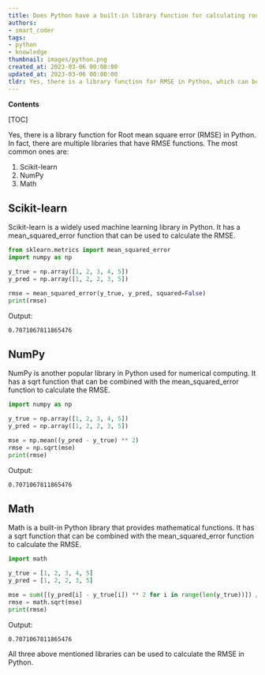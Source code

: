 ```yaml
---
title: Does Python have a built-in library function for calculating root mean square error (rmse)?
authors:
- smart_coder
tags:
- python
- knowledge
thumbnail: images/python.png
created_at: 2023-03-06 00:00:00
updated_at: 2023-03-06 00:00:00
tldr: Yes, there is a library function for RMSE in Python, which can be found in the scikit-learn library under the name mean\_squared\_error.
---
```


**Contents**

[TOC]

Yes, there is a library function for Root mean square error (RMSE) in Python. In fact, there are multiple libraries that have RMSE functions. The most common ones are:

1. Scikit-learn
2. NumPy
3. Math

## Scikit-learn

Scikit-learn is a widely used machine learning library in Python. It has a mean_squared_error function that can be used to calculate the RMSE.

```python
from sklearn.metrics import mean_squared_error
import numpy as np

y_true = np.array([1, 2, 3, 4, 5])
y_pred = np.array([1, 2, 2, 3, 5])

rmse = mean_squared_error(y_true, y_pred, squared=False)
print(rmse)
```

Output:
```
0.7071067811865476
```

## NumPy

NumPy is another popular library in Python used for numerical computing. It has a sqrt function that can be combined with the mean_squared_error function to calculate the RMSE.

```python
import numpy as np

y_true = np.array([1, 2, 3, 4, 5])
y_pred = np.array([1, 2, 2, 3, 5])

mse = np.mean((y_pred - y_true) ** 2)
rmse = np.sqrt(mse)
print(rmse)
```

Output:
```
0.7071067811865476
```

## Math

Math is a built-in Python library that provides mathematical functions. It has a sqrt function that can be combined with the mean_squared_error function to calculate the RMSE.

```python
import math

y_true = [1, 2, 3, 4, 5]
y_pred = [1, 2, 2, 3, 5]

mse = sum([(y_pred[i] - y_true[i]) ** 2 for i in range(len(y_true))]) / len(y_true)
rmse = math.sqrt(mse)
print(rmse)
```

Output:
```
0.7071067811865476
```

All three above mentioned libraries can be used to calculate the RMSE in Python.
